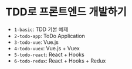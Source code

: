 # TDD로 프론트엔드 개발하기

- `1-basic`: TDD 기본 예제
- `2-todo-app`: ToDo Application
- `3-todo-vue`: Vue.js
- `4-todo-vuex`: Vue.js + Vuex
- `5-todo-react`: React + Hooks
- `6-todo-redux`: React + Hooks + Redux
